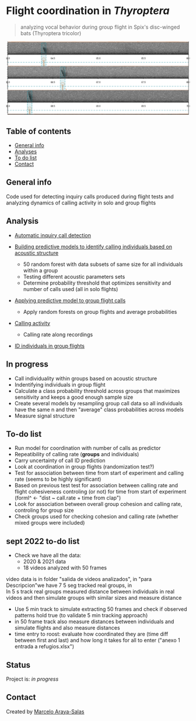 # Flight coordination in *Thyroptera*

> analyzing vocal behavior during group flight in Spix's disc-winged bats (Thyroptera tricolor)

![Inquiry call automatic detection](./img/example_fig.png)

## Table of contents
* [General info](#general-info)
* [Analyses](#Analyses)
* [To do list](#to-do-list)
* [Contact](#contact)

## General info

Code used for detecting inquiry calls produced during flight tests and analyzing dynamics of calling activity in solo and group flights

## Analysis

* [Automatic inquiry call detection](https://rpubs.com/marcelo-araya-salas/671954)
* [Building predictive models to identify calling individuals based on acoustic structure]()
    - 50 random forest with data subsets of same size for all individuals within a group
    - Testing different acoustic parameters sets
    - Determine probability threshold that optimizes sensitivity and number of calls used (all in solo flights)

* [Applying predictive model to group flight calls](https://rpubs.com/marcelo-araya-salas/818063)
    - Apply random forests on group flights and average probabilities

* [Calling activity](https://rpubs.com/marcelo-araya-salas/671951)
    - Calling rate along recordings
* [ID individuals in group flights](hhttps://rpubs.com/marcelo-araya-salas/679920)


## In progress

* Call individuality within groups based on acoustic structure
* Indentifying individuals in group flight
* Calculate a class probability threshold across groups that maximizes sensitivity and keeps a good enough sample size
* Create several models by resampling group call data so all individuals have the same n and then "average" class probabilities across models
* Measure signal structure

## To-do list

* Run model for coordination with number of calls as predictor 
* Repeatibility of calling rate (**groups** and individuals)
* Carry uncertainty of call ID prediction
* Look at coordination in group flights (randomization test?)
* Test for association between time from start of experiment and calling rate (seems to be highly significant)
* Based on previous test test for association between calling rate and flight cohesiveness controling (or not) for time from start of experiment (forml^ <- "dist ~ call.rate + time from clap")
* Look for association between overall group cohesion and calling rate, controling for group size
* Check groups used for checking cohesion and calling rate (whether mixed groups were included)

## sept 2022 to-do list
* Check we have all the data:
    - 2020 & 2021 data
    - 18 videos analyzed with 50 frames

video data is in folder "salida de videos analizados", in "para Descripcion"we have 7 5 seg tracked real groups, in  
    In 5 s track real groups measured distance between individuals in real videos and then simulate groups with similar sizes and measure distance
  - Use 5 min track to simulate extracting 50 frames and check if observed patterns hold true (to validate 5 min tracking approach)
  - in 50 frame track also measure distances between individuals and simulate flights and also measure distances
  - time entry to roost: evaluate how coordinated they are (time diff between first and last) and how long it takes for all to enter ("anexo 1 entrada a refugios.xlsx")

## Status
Project is: _in progress_

## Contact
Created by [Marcelo Araya-Salas](https://marceloarayasalas.weebly.com/)
